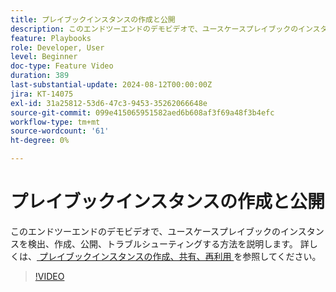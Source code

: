 ```yaml
---
title: プレイブックインスタンスの作成と公開
description: このエンドツーエンドのデモビデオで、ユースケースプレイブックのインスタンスを検出、作成、公開、トラブルシューティングする方法を説明します。
feature: Playbooks
role: Developer, User
level: Beginner
doc-type: Feature Video
duration: 389
last-substantial-update: 2024-08-12T00:00:00Z
jira: KT-14075
exl-id: 31a25812-53d6-47c3-9453-35262066648e
source-git-commit: 099e415065951582aed6b608af3f69a48f3b4efc
workflow-type: tm+mt
source-wordcount: '61'
ht-degree: 0%

---
```


# プレイブックインスタンスの作成と公開

このエンドツーエンドのデモビデオで、ユースケースプレイブックのインスタンスを検出、作成、公開、トラブルシューティングする方法を説明します。 詳しくは、[ プレイブックインスタンスの作成、共有、再利用 ](https://experienceleague.adobe.com/docs/experience-platform/use-case-playbooks/playbooks/create-share-reuse.html) を参照してください。

>[!VIDEO](https://video.tv.adobe.com/v/3427058/?learn=on)
